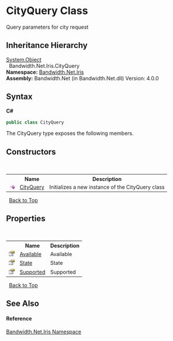 ﻿# CityQuery Class
 

Query parameters for city request


## Inheritance Hierarchy
<a href="http://msdn2.microsoft.com/en-us/library/e5kfa45b" target="_blank">System.Object</a><br />&nbsp;&nbsp;Bandwidth.Net.Iris.CityQuery<br />
**Namespace:**&nbsp;<a href ="N_Bandwidth_Net_Iris.md">Bandwidth.Net.Iris</a><br />**Assembly:**&nbsp;Bandwidth.Net (in Bandwidth.Net.dll) Version: 4.0.0

## Syntax

**C#**<br />
``` C#
public class CityQuery
```

The CityQuery type exposes the following members.


## Constructors
&nbsp;<table><tr><th></th><th>Name</th><th>Description</th></tr><tr><td>![Public method](media/pubmethod.gif "Public method")</td><td><a href ="M_Bandwidth_Net_Iris_CityQuery__ctor.md">CityQuery</a></td><td>
Initializes a new instance of the CityQuery class</td></tr></table>&nbsp;
<a href="#cityquery-class">Back to Top</a>

## Properties
&nbsp;<table><tr><th></th><th>Name</th><th>Description</th></tr><tr><td>![Public property](media/pubproperty.gif "Public property")</td><td><a href ="P_Bandwidth_Net_Iris_CityQuery_Available.md">Available</a></td><td>
Available</td></tr><tr><td>![Public property](media/pubproperty.gif "Public property")</td><td><a href ="P_Bandwidth_Net_Iris_CityQuery_State.md">State</a></td><td>
State</td></tr><tr><td>![Public property](media/pubproperty.gif "Public property")</td><td><a href ="P_Bandwidth_Net_Iris_CityQuery_Supported.md">Supported</a></td><td>
Supported</td></tr></table>&nbsp;
<a href="#cityquery-class">Back to Top</a>

## See Also


#### Reference
<a href ="N_Bandwidth_Net_Iris.md">Bandwidth.Net.Iris Namespace</a><br />